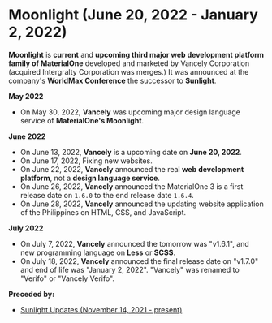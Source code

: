 # Moonlight (June 20, 2022 - January 2, 2022)

**Moonlight** is **current** and **upcoming third major web development platform family of MaterialOne** developed and marketed by Vancely Corporation (acquired Intergralty Corporation was merges.) It was announced at the company's **WorldMax Conference** the successor to **Sunlight**.

**May 2022**

* On May 30, 2022, **Vancely** was upcoming major design language service of **MaterialOne's Moonlight**.

**June 2022**
* On June 13, 2022, **Vancely** is a upcoming date on **June 20, 2022**.
* On June 17, 2022, Fixing new websites.
* On June 22, 2022, **Vancely** announced the real **web development platform**, not a **design language service**.
* On June 26, 2022, **Vancely** announced the MaterialOne 3 is a first release date on `1.6.0` to the end release date `1.6.4`.
* On June 28, 2022, **Vancely** announced the updating website application of the Philippines on HTML, CSS, and JavaScript.

**July 2022**
* On July 7, 2022, **Vancely** announced the tomorrow was "v1.6.1", and new programming language on **Less** or **SCSS**.
* On July 18, 2022, **Vancely** announced the final release date on "v1.7.0" and end of life was "January 2, 2022". "Vancely" was renamed to "Verifo" or "Vancely Verifo".

**Preceded by:**
* [Sunlight Updates (November 14, 2021 - present)](https://github.com/Intergralty/MaterialOne/blob/main/.github/Documentations/Wiki/Sunlight.md)

